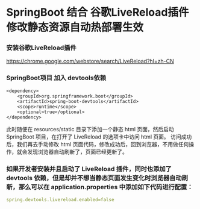 # SpringBoot 结合 谷歌LiveReload插件 修改静态资源自动热部署生效

### 安装谷歌LiveReload插件

https://chrome.google.com/webstore/search/LiveReload?hl=zh-CN

### SpringBoot项目 加入 devtools依赖

```
<dependency>
    <groupId>org.springframework.boot</groupId>
    <artifactId>spring-boot-devtools</artifactId>
    <scope>runtime</scope>
    <optional>true</optional>
</dependency>
```

此时随便在 resources/static 目录下添加一个静态 html 页面，然后启动 SpringBoot 项目，在打开了 LiveReload 的选项卡中访问 html 页面。
访问成功后，我们再去手动修改 html 页面代码，修改成功后，回到浏览器，不用做任何操作，就会发现浏览器自动刷新了，页面已经更新了。

### 如果开发者安装并且启动了 LiveReload 插件，同时也添加了 devtools 依赖，但是却并不想当静态页面发生变化时浏览器自动刷新，那么可以在 application.properties 中添加如下代码进行配置：

```yaml
spring.devtools.livereload.enabled=false
```
